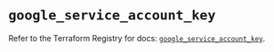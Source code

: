 # `google_service_account_key`

Refer to the Terraform Registry for docs: [`google_service_account_key`](https://registry.terraform.io/providers/hashicorp/google-beta/5.20.0/docs/resources/google_service_account_key).
